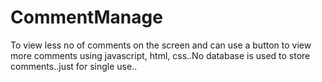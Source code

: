# CommentManage
To view less no of comments on the screen and can use a button to view more comments using javascript, html, css..No database is used to store comments..just for single use..
